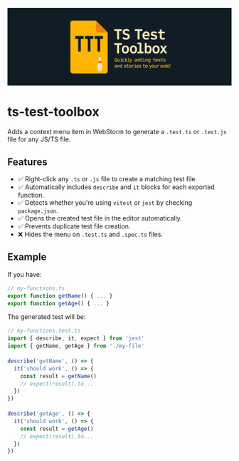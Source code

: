 ![TS Test Toolbox](./assets/banner.png)

# ts-test-toolbox
<!-- Plugin description -->
Adds a context menu item in WebStorm to generate a `.test.ts` or `.test.js` file for any JS/TS file.

## Features

- ✅ Right-click any `.ts` or `.js` file to create a matching test file.
- ✅ Automatically includes `describe` and `it` blocks for each exported function.
- ✅ Detects whether you're using `vitest` or `jest` by checking `package.json`.
- ✅ Opens the created test file in the editor automatically.
- ✅ Prevents duplicate test file creation.
- ❌ Hides the menu on `.test.ts` and `.spec.ts` files.

## Example

If you have:

```ts
// my-functions.ts
export function getName() { ... }
export function getAge() { ... }
```

The generated test will be:

```ts
// my-functions.test.ts
import { describe, it, expect } from 'jest'
import { getName, getAge } from './my-file'

describe('getName', () => {
  it('should work', () => {
    const result = getName()
    // expect(result).to...
  })
})

describe('getAge', () => {
  it('should work', () => {
    const result = getAge()
    // expect(result).to...
  })
})
```
<!-- Plugin description end -->
